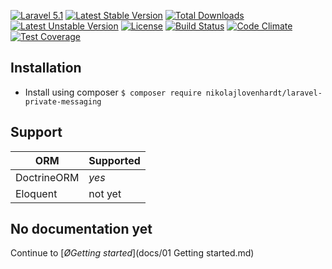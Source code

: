 [![Laravel 5.1](https://img.shields.io/badge/Laravel-5.1-orange.svg?style=flat-square)](http://laravel.com) [![Latest Stable Version](https://poser.pugx.org/nikolajlovenhardt/laravel-private-messaging/v/stable)](https://packagist.org/packages/nikolajlovenhardt/laravel-private-messaging) [![Total Downloads](https://poser.pugx.org/nikolajlovenhardt/laravel-private-messaging/downloads)](https://packagist.org/packages/nikolajlovenhardt/laravel-private-messaging) [![Latest Unstable Version](https://poser.pugx.org/nikolajlovenhardt/laravel-private-messaging/v/unstable)](https://packagist.org/packages/nikolajlovenhardt/laravel-private-messaging) [![License](https://poser.pugx.org/nikolajlovenhardt/laravel-private-messaging/license)](https://packagist.org/packages/nikolajlovenhardt/laravel-private-messaging) [![Build Status](https://travis-ci.org/nikolajlovenhardt/laravel-private-messaging.svg?branch=master)](https://travis-ci.org/nikolajlovenhardt/laravel-private-messaging) [![Code Climate](https://codeclimate.com/github/nikolajlovenhardt/laravel-private-messaging/badges/gpa.svg)](https://codeclimate.com/github/nikolajlovenhardt/laravel-private-messaging) [![Test Coverage](https://codeclimate.com/github/nikolajlovenhardt/laravel-private-messaging/badges/coverage.svg)](https://codeclimate.com/github/nikolajlovenhardt/laravel-private-messaging/coverage)

## Installation
- Install using composer `$ composer require nikolajlovenhardt/laravel-private-messaging`

## Support

| ORM         | Supported
| ------------|-------------|
| DoctrineORM | *yes* |
| Eloquent    | not yet     |

## No documentation yet

Continue to [*ØGetting started*](docs/01 Getting started.md)